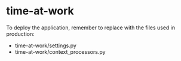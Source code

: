 # time-at-work

To deploy the application, remember to replace with the files used in production:
* time-at-work/settings.py
* time-at-work/context_processors.py
